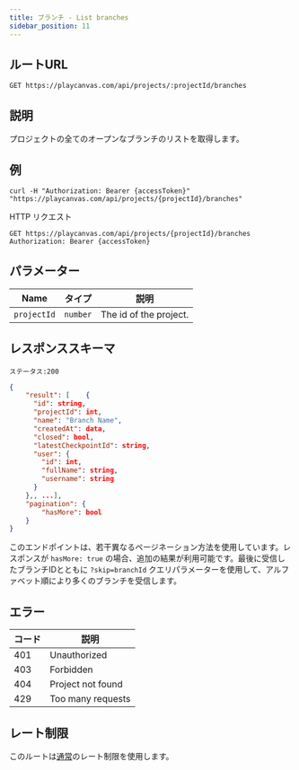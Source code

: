 ```yaml
---
title: ブランチ - List branches
sidebar_position: 11
---
```


## ルートURL

```none
GET https://playcanvas.com/api/projects/:projectId/branches
```

## 説明

プロジェクトの全てのオープンなブランチのリストを取得します。

## 例

```none
curl -H "Authorization: Bearer {accessToken}" "https://playcanvas.com/api/projects/{projectId}/branches"
```

HTTP リクエスト

```text
GET https://playcanvas.com/api/projects/{projectId}/branches
Authorization: Bearer {accessToken}
```

## パラメーター

| Name        | タイプ     | 説明            |
| ----------- | -------- | ---------------------- |
| `projectId` | `number` | The id of the project. |

## レスポンススキーマ

```none
ステータス:200
```

```json
{
    "result": [    {
      "id": string,
      "projectId": int,
      "name": "Branch Name",
      "createdAt": data,
      "closed": bool,
      "latestCheckpointId": string,
      "user": {
        "id": int,
        "fullName": string,
        "username": string
      }
    },, ...],
    "pagination": {
        "hasMore": bool
    }
}
```

このエンドポイントは、若干異なるページネーション方法を使用しています。レスポンスが `hasMore: true` の場合、追加の結果が利用可能です。最後に受信したブランチIDとともに `?skip=branchId` クエリパラメーターを使用して、アルファベット順により多くのブランチを受信します。

## エラー

| コード | 説明       |
| ---- | ----------------- |
| 401  | Unauthorized      |
| 403  | Forbidden         |
| 404  | Project not found |
| 429  | Too many requests |

## レート制限

このルートは[通常][1]のレート制限を使用します。

[1]: /user-manual/api#rate-limiting
